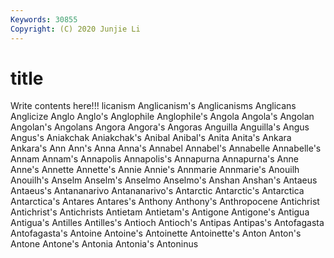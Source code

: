 ```yaml
---
Keywords: 30855
Copyright: (C) 2020 Junjie Li
---
```


# title

Write contents here!!!
licanism 
Anglicanism's 
Anglicanisms 
Anglicans 
Anglicize 
Anglo 
Anglo's
Anglophile 
Anglophile's 
Angola 
Angola's 
Angolan 
Angolan's 
Angolans 
Angora 
Angora's 
Angoras
Anguilla 
Anguilla's 
Angus 
Angus's 
Aniakchak 
Aniakchak's 
Anibal 
Anibal's 
Anita 
Anita's
Ankara 
Ankara's 
Ann 
Ann's 
Anna 
Anna's 
Annabel 
Annabel's 
Annabelle 
Annabelle's
Annam 
Annam's 
Annapolis 
Annapolis's 
Annapurna 
Annapurna's 
Anne 
Anne's 
Annette 
Annette's
Annie 
Annie's 
Annmarie 
Annmarie's 
Anouilh 
Anouilh's 
Anselm 
Anselm's 
Anselmo 
Anselmo's
Anshan 
Anshan's 
Antaeus 
Antaeus's 
Antananarivo 
Antananarivo's 
Antarctic 
Antarctic's 
Antarctica 
Antarctica's
Antares 
Antares's 
Anthony 
Anthony's 
Anthropocene 
Antichrist 
Antichrist's 
Antichrists 
Antietam 
Antietam's
Antigone 
Antigone's 
Antigua 
Antigua's 
Antilles 
Antilles's 
Antioch 
Antioch's 
Antipas 
Antipas's
Antofagasta 
Antofagasta's 
Antoine 
Antoine's 
Antoinette 
Antoinette's 
Anton 
Anton's 
Antone 
Antone's
Antonia 
Antonia's 
Antoninus 
